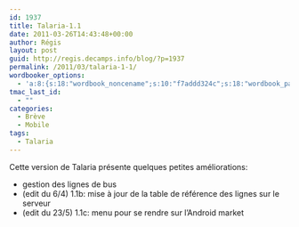 ```yaml
---
id: 1937
title: Talaria-1.1
date: 2011-03-26T14:43:48+00:00
author: Régis
layout: post
guid: http://regis.decamps.info/blog/?p=1937
permalink: /2011/03/talaria-1-1/
wordbooker_options:
  - 'a:8:{s:18:"wordbook_noncename";s:10:"f7addd324c";s:18:"wordbook_page_post";s:4:"-100";s:18:"wordbook_orandpage";s:1:"2";s:23:"wordbook_default_author";s:1:"1";s:23:"wordbook_extract_length";s:3:"256";s:19:"wordbook_actionlink";s:3:"300";s:18:"wordbook_attribute";s:0:"";s:29:"wordbooker_status_update_text";s:33:"New blog post :  %title% - %link%";}'
tmac_last_id:
  - ""
categories:
  - Brève
  - Mobile
tags:
  - Talaria
---
```

Cette version de Talaria présente quelques petites améliorations:

  * gestion des lignes de bus
  * (edit du 6/4) 1.1b: mise à jour de la table de référence des lignes sur le serveur
  * (edit du 23/5) 1.1c: menu pour se rendre sur l&rsquo;Android market